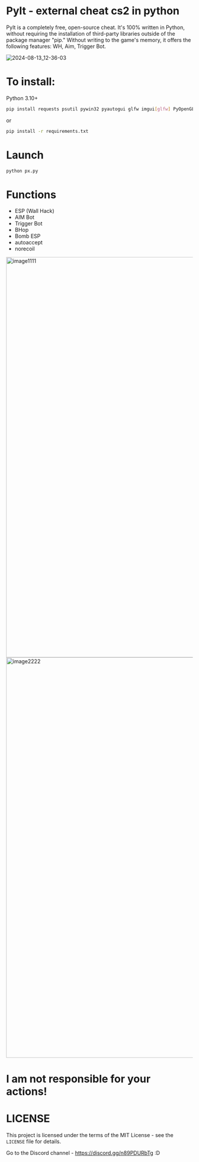 # PyIt - external cheat cs2 in python

PyIt is a completely free, open-source cheat. It's 100% written in Python, without requiring the installation of third-party libraries outside of the package manager "pip." Without writing to the game's memory, it offers the following features: WH, Aim, Trigger Bot.

![2024-08-13_12-36-03](https://github.com/user-attachments/assets/580fa55b-0c7d-45bb-ba36-c0ae01d0b9b9)

# To install:

Python 3.10+
```sh
pip install requests psutil pywin32 pyautogui glfw imgui[glfw] PyOpenGL Pillow numpy scipy
```
or
```sh
pip install -r requirements.txt
```

# Launch
```sh
python px.py
```

# Functions
- ESP (Wall Hack)
- AIM Bot
- Trigger Bot
- BHop
- Bomb ESP
- autoaccept
- norecoil

<img width="1920" height="1080" alt="image1111" src="https://github.com/user-attachments/assets/74afcb49-6965-4440-aef5-8afdfa4d88d5" />
<img width="1920" height="1080" alt="image2222" src="https://github.com/user-attachments/assets/46323576-bbf4-4bfa-80f8-311d01d0b499" />

# I am not responsible for your actions!

# LICENSE
This project is licensed under the terms of the MIT License - see the `LICENSE` file for details.

Go to the Discord channel - https://discord.gg/n89PDURbTg
:D
